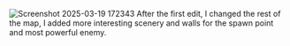 ![Screenshot 2025-03-19 172343](https://github.com/user-attachments/assets/fa6de2ad-79d3-4e7e-a622-eb147c4c37e9)
After the first edit, I changed the rest of the map, I added more interesting scenery and walls for the spawn point and most powerful enemy. 
